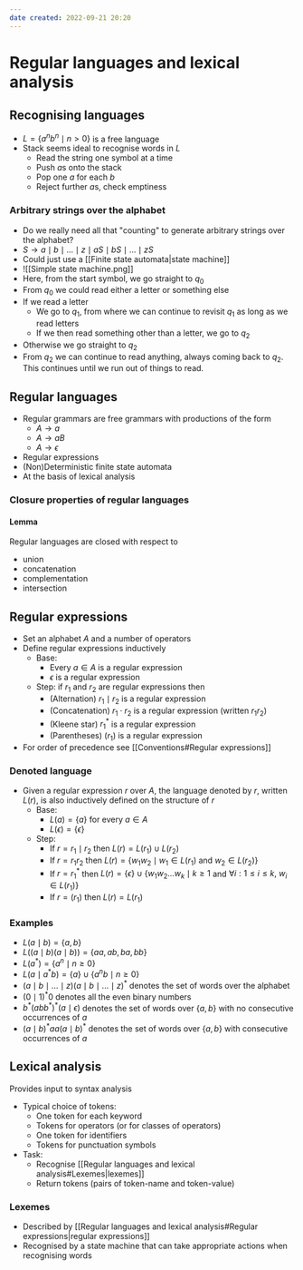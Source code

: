 ```yaml
---
date created: 2022-09-21 20:20
---
```


# Regular languages and lexical analysis

## Recognising languages

- $L = \{a^nb^n \mid n > 0\}$ is a free language
- Stack seems ideal to recognise words in $L$
  - Read the string one symbol at a time
  - Push $a$s onto the stack
  - Pop one $a$ for each $b$
  - Reject further $a$s, check emptiness

### Arbitrary strings over the alphabet

- Do we really need all that "counting" to generate arbitrary strings over the alphabet?
- $S \rightarrow a \mid b \mid ... \mid z \mid aS \mid bS \mid ... \mid zS$
- Could just use a [[Finite state automata|state machine]]
- ![[Simple state machine.png]]
- Here, from the start symbol, we go straight to $q_0$
- From $q_0$ we could read either a letter or something else
- If we read a letter
  - We go to $q_1$, from where we can continue to revisit $q_1$ as long as we read letters
  - If we then read something other than a letter, we go to $q_2$
- Otherwise we go straight to $q_2$
- From $q_2$ we can continue to read anything, always coming back to $q_2$. This continues until we run out of things to read.

## Regular languages

- Regular grammars are free grammars with productions of the form
  - $A \rightarrow a$
  - $A \rightarrow aB$
  - $A \rightarrow \epsilon$
- Regular expressions
- (Non)Deterministic finite state automata
- At the basis of lexical analysis

### Closure properties of regular languages

#### Lemma

Regular languages are closed with respect to

- union
- concatenation
- complementation
- intersection

## Regular expressions

- Set an alphabet $A$ and a number of operators
- Define regular expressions inductively
  - Base:
    - Every $a \in A$ is a regular expression
    - $\epsilon$ is a regular expression
  - Step: if $r_1$ and $r_2$ are regular expressions then
    - (Alternation) $r_1 \mid r_2$ is a regular expression
    - (Concatenation) $r_1 \cdot r_2$ is a regular expression (written $r_1r_2$)
    - (Kleene star) $r_{1}^{*}$ is a regular expression
    - (Parentheses) $(r_1)$ is a regular expression
- For order of precedence see [[Conventions#Regular expressions]]

### Denoted language

- Given a regular expression $r$ over $A$, the language denoted by $r$, written $L(r)$, is also inductively defined on the structure of $r$
  - Base:
    - $L(a) = \{a\}$ for every $a \in A$
    - $L(\epsilon) = \{\epsilon\}$
  - Step:
    - If $r = r_1 \mid r_2$ then $L(r) = L(r_1) \cup L(r_2)$
    - If $r = r_1r_2$ then $L(r) = \{w_1w_2 \mid w_1 \in L(r_1)$ and $w_2 \in L(r_2)\}$
    - If $r = r_{1}^{*}$ then $L(r) = \{\epsilon\} \cup \{w_1w_2...w_k \mid k \ge 1$ and $\forall i : 1 \le i \le k,\ w_i \in L(r_1)\}$
    - If $r = (r_1)$ then $L(r) = L(r_1)$

### Examples

- $L(a \mid b) = \{a, b\}$
- $L((a \mid b)(a \mid b)) = \{aa, ab, ba, bb\}$
- $L(a^*) = \{a^n \mid n \ge 0\}$
- $L(a \mid a^*b) = \{a\} \cup \{a^nb \mid n \ge 0\}$
- $(a \mid b \mid ... \mid z)(a \mid b \mid ... \mid z)^*$ denotes the set of words over the alphabet
- $(0 \mid 1)^*0$ denotes all the even binary numbers
- $b^*(abb^*)^*(a \mid \epsilon)$ denotes the set of words over $\{a, b\}$ with no consecutive occurrences of $a$
- $(a \mid b)^*aa(a \mid b)^*$ denotes the set of words over $\{a, b\}$ with consecutive occurrences of $a$

## Lexical analysis

Provides input to syntax analysis

- Typical choice of tokens:
  - One token for each keyword
  - Tokens for operators (or for classes of operators)
  - One token for identifiers
  - Tokens for punctuation symbols
- Task:
  - Recognise [[Regular languages and lexical analysis#Lexemes|lexemes]]
  - Return tokens (pairs of token-name and token-value)

### Lexemes

- Described by [[Regular languages and lexical analysis#Regular expressions|regular expressions]]
- Recognised by a state machine that can take appropriate actions when recognising words
